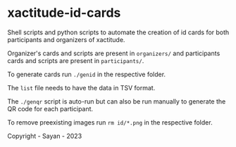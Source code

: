 # xactitude-id-cards
Shell scripts and python scripts to automate the creation of id cards for both participants and organizers of xactitude.

Organizer's cards and scripts are present in `organizers/` and participants cards and scripts are present in `participants/`.

To generate cards run `./genid` in the respective folder.

The `list` file needs to have the data in TSV format.

The `./genqr` script is auto-run but can also be run manually to generate the QR code for each participant.

To remove preexisting images run `rm id/*.png` in the respective folder.

Copyright - Sayan - 2023
